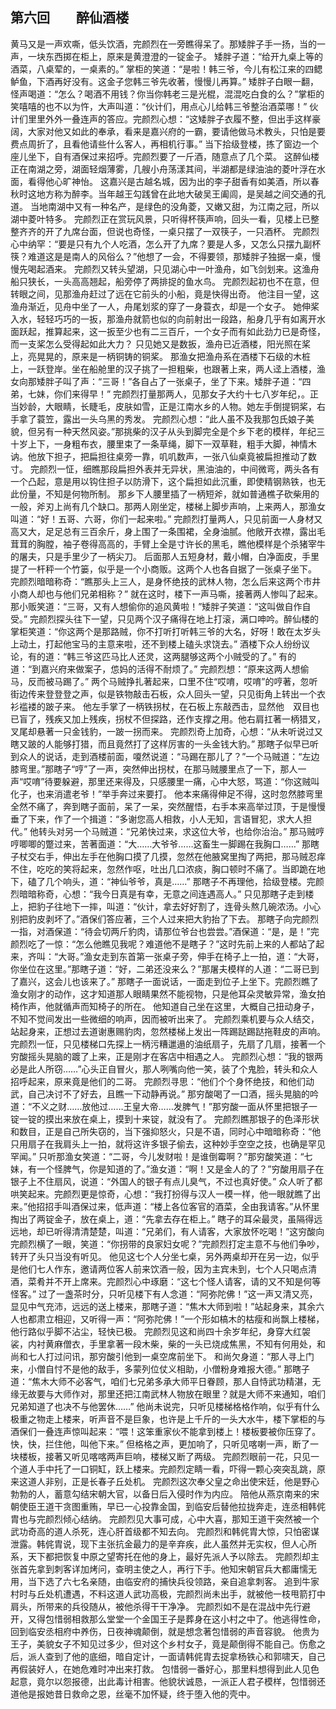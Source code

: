 ## 第六回　　醉仙酒楼

黄马又是一声欢嘶，低头饮酒，完颜烈在一旁瞧得呆了。那矮胖子手一扬，当的一声，一块东西掷在柜上，原来是黄澄澄的一锭金子。
矮胖子道：“给开九桌上等的酒菜，八桌荤的，一桌素的。”
掌柜的笑道：“是啦！韩三爷，今儿有松江来的四鳃鲈鱼，下酒再好没有。这金子您韩三爷先收著，慢慢儿再算。”
矮胖子白眼一翻，怪声喝道：“怎么？喝酒不用钱？你当你韩老三是光棍，混混吃白食的么？”掌柜的笑嘻嘻的也不以为忤，大声叫道：“伙计们，用点心儿给韩三爷整治酒菜哪！”
伙计们里里外外一叠连声的答应。完颜烈心想：“这矮胖子衣履不整，但出手这样豪阔，大家对他又如此的奉承，看来是嘉兴府的一霸，要请他做马术教头，只怕是要费点周折了，且看他请些什么客人，再相机行事。”
当下拾级登楼，拣了窗边一个座儿坐下，自有酒保过来招呼。完颜烈要了一斤酒，随意点了几个菜。
这醉仙楼正在南湖之旁，湖面轻烟薄雾，几艘小舟荡漾其间，半湖都是绿油油的菱叶浮在水面，看得他心旷神怡。
这嘉兴是古越名城，因为出的李子甜香有如美酒，所以春秋时这地方称为醉李。当年越王勾践曾在此地大破吴王阖闾，是吴越之间交通的孔道。
当地南湖中又有一种名产，是绿色的没角菱，又嫩又甜，为江南之冠，所以湖中菱叶特多。
完颜烈正在赏玩风景，只听得杯筷声响，回头一看，见楼上已整整齐齐的开了九席台面，但说也奇怪，一桌只摆了一双筷子，一只酒杯。
完颜烈心中纳罕：“要是只有九个人吃酒，怎么开了九席？要是人多，又怎么只摆九副杯筷？难道这是是南人的风俗么？”他想了一会，不得要领，那矮胖子独据一桌，慢慢先喝起酒来。
完颜烈又转头望湖，只见湖心中一叶渔舟，如飞剑划来。这渔舟船只狭长，一头高高翘起，船旁停了两排捉的鱼水鸟。
完颜烈起初也不在意，但转眼之间，见那渔舟赶过了远在它前头的小船，竟是快得出奇。
他注目一望，这渔舟渐近，见舟中坐了一人，舟尾划浆的穿了一身蓑衣，却是一个女子。
她伸桨入水，轻轻巧巧的一扳，那渔舟就箭也似的向前射出一段路，船身几乎有如离开水面跃起，推算起来，这一扳至少也有二三百斤，一个女子而有如此劲力已是奇怪，而一支桨怎么受得起如此大力？
只见她又是数扳，渔舟已近酒楼，阳光照在桨上，亮晃晃的，原来是一柄铜铸的铜桨。
那渔女把渔舟系在酒楼下石级的木桩上，一跃登岸。坐在船舱里的汉子挑了一担粗柴，也跟著上来，两人迳上酒楼，渔女向那矮胖子叫了声：“三哥！”各自占了一张桌子，坐了下来。矮胖子道：“四弟，七妹，你们来得早！”
完颜烈打量那两人，见那女子大约十七八岁年纪，。正当妙龄，大眼睛，长睫毛，皮肤如雪，正是江南水乡的人物。她左手倒提铜桨，右手拿了蓑笠，露出一头乌黑的秀发。
完颜烈心想：“此人虽不及我那包氏娘子美貌，但另有一种天然风姿。”那挑柴的汉子从头到脚完全是个乡下老的模样，年纪三十岁上下，一身粗布衣，腰里束了一条草绳，脚下一双草鞋，粗手大脚，神情木讷。他放下担子，把扁担往桌旁一靠，叽叽数声，一张八仙桌竟被扁担推动了数寸。
完颜烈一怔，细瞧那段扁担外表并无异状，黑油油的，中间微弯，两头各有一个凸起，意是用以钩住担子以防滑下，这个扁担如此沉重，即使精钢熟铁，也无此份量，不知是何物所制。
那乡下人腰里插了一柄短斧，就如普通樵子砍柴用的一般，斧刃上尚有几个缺口。那两人刚坐定，楼梯上脚步声响，上来两人，那渔女叫道：“好！五哥、六哥，你们一起来啦。”
完颜烈打量两人，只见前面一人身材又高又大，足足总有三百余斤，身上围了一条围裙，全身油腻。他敞开衣襟，露出毛茸茸的胸膛，袖子卷得高高的，手臂上全是寸许长的黑毛，瞧他模样是个杀猪宰牛的屠夫，只是手里少了一柄尖刀。
后面那人五短身材，戴小帽，白净面皮，手里提了一杆秤一个竹篓，似乎是一个小商贩。这两个人也各自据了一张桌子坐下。
完颜烈暗暗称奇：“瞧那头上三人，是身怀绝技的武林人物，怎么后来这两个市井小商人却也与他们兄弟相称？”
就在这时，楼下一声马嘶，接著两人惨叫了起来。
那小贩笑道：“三哥，又有人想偷你的追风黄啦！”矮胖子笑道：“这叫做自作自受。”
完颜烈探头往下一望，只见两个汉子痛得在地上打滚，满口呻吟。醉仙楼的掌柜笑道：“你这两个是那路贼，你不打听打听韩三爷的大名，好呀！敢在太岁头上动土，打起他宝马的主意来啦，还不到楼上磕头求饶去。”
酒楼下众人纷纷议论，有的道：“韩三爷这匹马比人还灵，这两腿够这两个小贼受的了。”
有的道：“到嘉兴府来做案子，怹妈的活得不耐烦了。”
完颜烈想：“原来这两人想偷马，反而被马踢了。”
两个马贼挣扎著起来，口里不住“哎唷，哎唷”的哼著，忽听街边传来登登登之声，似是铁物敲击石板，众人回头一望，只见街角上转出一个衣衫褴褛的跛子来。
他左手掌了一柄铁拐杖，在石板上东敲西击，显然他　双目也已盲了，残疾又加上残疾，拐杖不但探路，还作支撑之用。他右肩扛著一柄猎叉，叉尾却悬著一只金钱豹，一跛一拐而来。
完颜烈奇上加奇，心想：“从未听说过又瞎又跛的人能够打猎，而且竟然打了这样厉害的一头金钱大豹。”
那瞎子似早已听到众人的说话，走到酒楼前面，嗄然说道：“马踢在那儿了？”一个马贼道：“左边膝弯里。”那瞎子“哼”了一声，突然伸出拐杖，在那马贼腰里点了一下，那人一声“哎唷”待要躲避，那里还来得及，只感腰里一痛，心中大怒，骂道：“你这贼叫化子，也来消遣老爷！”举手奔过来要打。
他本来痛得伸足不得，这时忽然膝弯里全然不痛了，奔到瞎子面前，呆了一呆，突然醒悟，右手本来高举过顶，于是慢慢垂了下来，作了一个揖道：“多谢您高人相救，小人无知，言语冒犯，求大人担代。”
他转头对另一个马贼道：“兄弟快过来，求这位大爷，也给你治治。”
那马贼哼哼唧唧的蹩过来，苦著面道：“大……大爷爷……这畜生一脚踢在我胸口……”
那瞎子杖交右手，伸出左手在他胸口摸了几摸，忽然在他腋窝里掏了两把，那马贼忍痒不住，吃吃的笑将起来，忽然作呕，吐出几口浓痰，胸口顿时不痛了。当即跪在地下，磕了几个响头，道：“神仙爷爷，真是……”
那瞎子不再理他，拾级登楼。完颜烈暗暗称奇，心想：“我今日真是有幸，无意之间连遇高人。”
只见那瞎子走到楼上，把豹子往地下一摔，叫道：“伙计，拿去好好割了，连骨头熬几碗浓汤。小心别把豹皮剥坏了。”酒保们答应著，三个人过来把大豹抬了下去。
那瞎子向完颜烈一指，对酒保道：“待会切两斤豹肉，请那位爷台也尝尝。”酒保道：“是，是！”完颜烈吃了一惊：“怎么他瞧见我呢？难道他不是瞎子？”这时先前上来的人都站了起来，齐叫：“大哥。”渔女走到东首第一张桌子旁，伸手在椅子上一拍，道：“大哥，你坐位在这里。”那瞎子道：“好，二弟还没来么？”那屠夫模样的人道：“二哥已到了嘉兴，这会儿也该来了。”
那瞎子一面说话，一面走到位子上坐下。完颜烈瞧了渔女刚才的动作，这才知道那人眼睛果然不能视物，只是他耳朵灵敏异常，渔女拍椅作声，他就循声而知椅子的所在。
他知道自己坐在这里，大概自己扭动身子，不知不觉间发出一些微细的响声，因而被听出来了。
完颜烈乘机要与众人结交，站起身来，正想过去道谢惠赐豹肉，忽然楼梯上发出一阵踢跶踢跶拖鞋皮的声响。
完颜烈一怔，只见楼梯口先探上一柄污糟邋遢的油纸扇子，先扇了几扇，接著一个穷酸摇头晃脑的踱了上来，正是刚才在客店中相遇之人。
完颜烈心想：“我的银两必是此人所窃……”心头正自冒火，那人咧嘴向他一笑，装了个鬼脸，转头和众人招呼起来，原来竟是他们的二哥。
完颜烈寻思：“他们个个身怀绝技，和他们动武，自己决讨不了好去，且瞧一下动静再说。”
那穷酸喝了一口酒，摇头晃脑的吟道：“不义之财……放他过……王皇大帝……发脾气！”那穷酸一面从怀里把银子一锭一锭的摸出来放在桌上，摸到十来锭，就没有了。
完颜烈瞧那银子的色泽形状和数目，正是自己所失窃的，当下强抑怒火，只是不语，同时心中暗暗称奇：“他只用扇子在我肩头上一拍，就将这许多银子偷去，这种妙手空空之技，也确是罕见罕闻。”
只听那渔女笑道：“二哥，今儿发财啦！是谁倒霉啊？”那穷酸笑道：“七妹，有一个怪脾气，你是知道的了。”渔女道：“啊！又是金人的了？”穷酸用扇子在银子上不住扇风，说道：“外国人的银子有点儿臭气，不过也真好使。”
众人听了都哄笑起来。完颜烈更是惊奇，心想：“我打扮得与汉人一模一样，他一眼就瞧了出来。”他招招手叫酒保过来，低声道：“楼上各位客官的酒菜，全由我请客。”从怀里掏出了两锭金子，放在桌上，道：“先拿去存在柜上。”
瞎子的耳朵最灵，虽隔得远远地，却已听得清清楚楚，叫道：“兄弟们，有人请客，大家放怀吃喝！”这穷酸向完颜烈横了一眼，笑道：“你拐带的良家妇女呢？”完颜烈打定主意不与他们争吵，转开了头只当没有听见。
他见这七个人分坐七桌，另外两桌却开在另一边，似乎是他们七人作东，邀请两位客人前来饮酒一般，因为主宾未到，七个人只喝点清酒，菜肴并不开上席来。完颜烈心中琢磨：“这七个怪人请客，请的又不知是何等怪客。”
过了一盏茶时分，只听见楼下有人念道：“阿弥陀佛！”这一声又清又亮，显见中气充沛，远远的送上楼来，那瞎子道：“焦木大师到啦！”站起身来，其余六人也都肃立相迎，又听得一声：“阿弥陀佛！”一个形如槁木的枯瘦和尚飘上楼梯，他行路似乎脚不沾尘，轻快已极。
完颜烈见这和尚四十余岁年纪，身穿大红袈裟，内衬黄麻僧衣，手里拿著一段木柴，柴的一头已烧成焦黑，不知有何用处，和尚和七人打过问讯，那穷酸引他到一桌空席前坐下。
和尚欠身道：“那人寻上门来，小僧自忖不是他的敌手，多蒙列位仗义相助，小僧粉身难报大德。”
那瞎子道：“焦木大师不必客气，咱们七兄弟多承大师平日眷顾，那人自恃武功精湛，无缘无故要与大师作对，那里还把江南武林人物放在眼里？就是大师不来通知，咱们兄弟知道了也决不与他罢休……”
他尚未说完，只听见楼梯格格作响，似乎有什么极重之物走上楼来，听声音不是巨象，也许是上千斤的一头大水牛，楼下掌柜的与酒保们一叠连声惊叫起来：“喂！这笨重家伙不能拿到楼上！楼板要被你压穿了。快，快，拦住他，叫他下来。”
但格格之声，更加响了，只听见喀喇一声，断了一块楼板，接著又听见喀喀两声巨响，楼梯又断了两级。
完颜烈眼前一花，只见一个道人手中托了一口铜缸，跃上楼来。完颜烈定睛一看，吓得一颗心突突乱跳，原来这道人非别，正是长春子丘处机。
完颜烈这次奉父皇之命出使宋廷，他是野心勃勃的人，蓄意勾结宋朝大官，以备日后入侵时作为内应。
陪他从燕京南来的宋朝使臣王道干贪图重贿，早已一心投靠金国，到临安后替他拉拢奔走，连丞相韩侂胄也与完颜烈倾心结纳。
完颜烈见大事可成，心中大喜，那知王道干突然被一个武功奇高的道人杀死，连心肝首级都不知去向。
完颜烈和韩侂胄大惊，只怕密谋泄露。韩侂胄说，现下主张抗金最力的是辛弃疾，此人虽然并无实权，但人心所系，天下都把恢复中原之望寄托在他的身上，最好先派人予以除去。
完颜烈却主张首先拿到刺客详加烤问，查明主使之人，再行下手。他知宋朝官兵大都庸懦无用，当下选了六七名亲随，由临安府的捕快兵役领路，亲自追拿刺客。
追到牛家村时与丘处机遭遇，不料这道人武功高极，完颜烈尚未出手，就被他一枝甩箭打中肩头，所带来的兵役随从，被他杀得干干净净。
完颜烈如不是在混战中先行避开，又得包惜弱相救那么堂堂一个金国王子是葬身在这小村之中了。他逃得性命，回到临安丞相府中养伤，日夜神魂颠倒，就是想念著包惜弱的声音容貌。
他贵为王子，美貌女子不知见过多少，但对这个乡村女子，竟是颠倒得不能自己。伤愈之后，派人查到了他的底细，暗自定计，一面请韩侂胄去捉拿杨铁心和郭啸天，自己再假装好人，在她危难时冲出来打救。
包惜弱一番好心，那里料想得到此人见色起意，竟尔以怨报德，出此毒计相害。他貌状诚恳，一派正人君子模样，包惜弱还道他是报她昔日救命之恩，丝毫不加怀疑，终于堕入他的壳中。